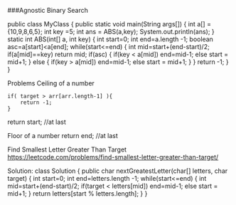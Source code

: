 ###Agnostic Binary Search

public class MyClass {
    public static void main(String args[]) {
      int a[] = {10,9,8,6,5};
      int key =5;
      int ans = ABS(a,key);
      System.out.println(ans);
    }
    static int ABS(int[] a, int key) {
        int start=0;
        int end=a.length -1;
        boolean asc=a[start]<a[end];
        while(start<=end) {
            int mid=start+(end-start)/2;
            if(a[mid]==key) return mid;
            if(asc) {
                if(key < a[mid]) end=mid-1;
                else start = mid+1;
            } else {
                if(key > a[mid]) end=mid-1;
                else start = mid+1;
            }
        }
        return -1;
    }
}


Problems 
Ceiling of a number

	if( target > arr[arr.length-1] ){
		return -1;
	}
return start; //at last


Floor of a number
return end; //at last

Find Smallest Letter Greater Than Target https://leetcode.com/problems/find-smallest-letter-greater-than-target/



Solution:
class Solution {
    public char nextGreatestLetter(char[] letters, char target) {
        int start=0;
        int end=letters.length -1;
        while(start<=end) {
            int mid=start+(end-start)/2;
            if(target < letters[mid]) 
                end=mid-1;
            else 
                start = mid+1;
        }
        return letters[start % letters.length];
    }
}





